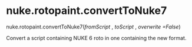 # nuke.rotopaint.convertToNuke7
nuke.rotopaint.convertToNuke7(_fromScript_ , _toScript_ , _overwrite =False_)

Convert a script containing NUKE 6 roto in one containing the new format.